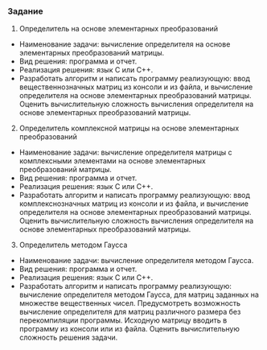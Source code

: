 ### Задание
1) Определитель на основе элементарных преобразований
* Наименование задачи: вычисление определителя на основе элементарных преобразований матрицы.
* Вид решения: программа и отчет.
* Реализация решения: язык C или C++.
* Разработать алгоритм и написать программу реализующую: ввод вещественнозначных матриц из консоли и из файла, и вычисление определителя на основе элементарных преобразований матрицы. Оценить вычислительную сложность вычисления определителя на основе элементарных преобразований матрицы.

2) Определитель комплексной матрицы на основе элементарных преобразований

* Наименование задачи: вычисление определителя матрицы с комплексными элементами на основе элементарных преобразований матрицы.
* Вид решения: программа и отчет.
* Реализация решения: язык C или C++.
* Разработать алгоритм и написать программу реализующую: ввод комплекснозначных матриц из консоли и из файла, и вычисление определителя на основе элементарных преобразований матрицы. Оценить вычислительную сложность вычисления определителя на основе элементарных преобразований матрицы.

3) Определитель методом Гаусса

* Наименование задачи: вычисление определителя методом Гаусса.
* Вид решения: программа и отчет.
* Реализация решения: язык C или C++.
* Разработать алгоритм и написать программу реализующую: вычисление определителя методом Гаусса, для матриц заданных на множестве вещественных чисел. Предусмотреть возможность вычисление определителя для матриц различного размера без перекомпиляции программы. Исходную матрицу вводить в программу из консоли или из файла. Оценить вычислительную сложность решения задачи.
